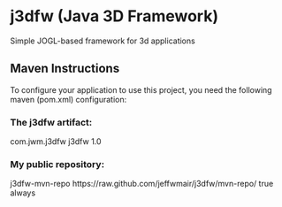 # j3dfw (Java 3D Framework)
Simple JOGL-based framework for 3d applications
## Maven Instructions
To configure your application to use this project, you need the following maven (pom.xml) configuration:

### The j3dfw artifact:
<dependency>
	<groupId>com.jwm.j3dfw</groupId>
	<artifactId>j3dfw</artifactId>
	<version>1.0</version>
</dependency>

### My public repository:
<repositories>
	<repository>
		<id>j3dfw-mvn-repo</id>
		<url>https://raw.github.com/jeffwmair/j3dfw/mvn-repo/</url>
		<snapshots>
			<enabled>true</enabled>
			<updatePolicy>always</updatePolicy>
		</snapshots>
	</repository>
</repositories> 
